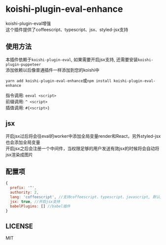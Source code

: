 # koishi-plugin-eval-enhance  

koishi-plugin-eval增强  
这个插件提供了coffeescript、typescript、jsx、styled-jsx支持

## 使用方法  

本插件依赖于`koishi-plugin-eval`, 如果需要开启jsx支持, 还需要安装`koishi-plugin-puppeteer`  
添加依赖以后像普通插件一样添加到您的koishi中  

`yarn add koishi-plugin-eval-enhance`或`npm install koishi-plugin-eval-enhance`  

指令调用: `eeval <script>`  
前缀调用: `^ <script>`  
插值调用: `#{<script>}`  

## jsx  

开启jsx过后将会往eval的worker中添加全局变量render和React，另外styled-jsx也会添加全局变量  
开启jsx之后会注册一个中间件，当权限足够的用户发送有效jsx的时候将会自动将jsx渲染成图片  

## 配置项  

```javascript
{
  prefix: '^',
  authority: 2,
  lang: 'coffeescript', //支持coffeescript、typescript、javascript, 默认为coffeescript
  jsx: true, //开启jsx支持
  babelPlugins: [] //babel插件
}
```  

## LICENSE  

MIT  
